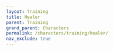 ```yaml
---
layout: training
title: Healer
parent: Training
grand_parent: Characters
permalink: /characters/training/healer/
nav_exclude: true
---
```

